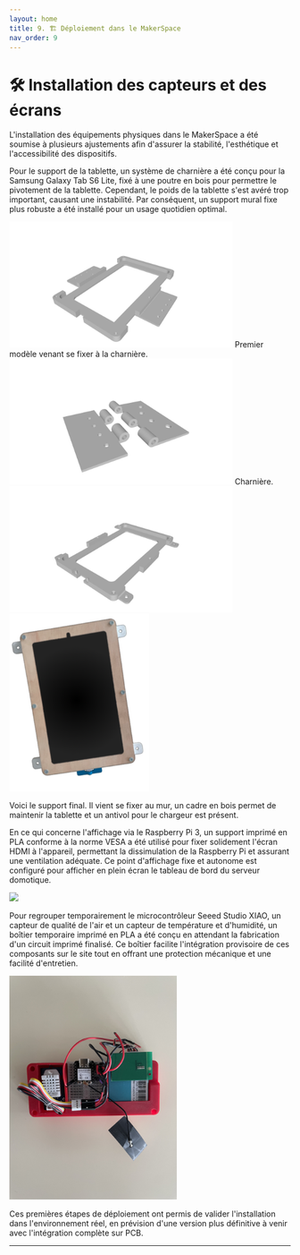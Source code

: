 ```yaml
---
layout: home
title: 9. 🏗️ Déploiement dans le MakerSpace
nav_order: 9
---
```


# 🛠️ Installation des capteurs et des écrans

L'installation des équipements physiques dans le MakerSpace a été soumise à plusieurs ajustements afin d'assurer la stabilité, l'esthétique et l'accessibilité des dispositifs.

Pour le support de la tablette, un système de charnière a été conçu pour la Samsung Galaxy Tab S6 Lite, fixé à une poutre en bois pour permettre le pivotement de la tablette. Cependant, le poids de la tablette s'est avéré trop important, causant une instabilité. Par conséquent, un support mural fixe plus robuste a été installé pour un usage quotidien optimal.

<img src="images/model.png" width="400"/>
Premier modèle venant se fixer à la charnière.
<img src="images/model2.png" width="400"/>
Charnière.

<img src="images/model3.png" width="400"/>
<img src="images/support_mural.png" width="250"/>

Voici le support final. Il vient se fixer au mur, un cadre en bois permet de maintenir la tablette et un antivol pour le chargeur est présent.

En ce qui concerne l'affichage via le Raspberry Pi 3, un support imprimé en PLA conforme à la norme VESA a été utilisé pour fixer solidement l'écran HDMI à l'appareil, permettant la dissimulation de la Raspberry Pi et assurant une ventilation adéquate. Ce point d'affichage fixe et autonome est configuré pour afficher en plein écran le tableau de bord du serveur domotique.

<img src="https://github.com/user-attachments/assets/3d8d3442-7138-4ddf-998c-32199f86c822" width="200"/>

Pour regrouper temporairement le microcontrôleur Seeed Studio XIAO, un capteur de qualité de l'air et un capteur de température et d'humidité, un boîtier temporaire imprimé en PLA a été conçu en attendant la fabrication d'un circuit imprimé finalisé. Ce boîtier facilite l'intégration provisoire de ces composants sur le site tout en offrant une protection mécanique et une facilité d'entretien.

<img src="images/support_capteur.jpg" width="300"/>

Ces premières étapes de déploiement ont permis de valider l'installation dans l'environnement réel, en prévision d'une version plus définitive à venir avec l'intégration complète sur PCB.

---
